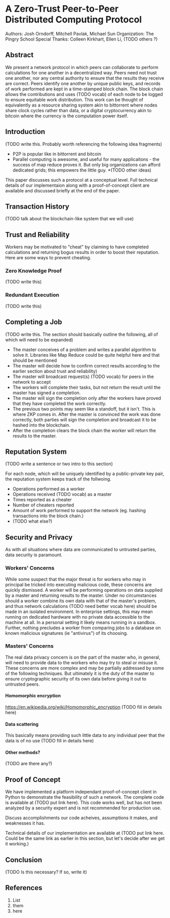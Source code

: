 A Zero-Trust Peer-to-Peer Distributed Computing Protocol
========================================================

Authors: Josh Orndorff, Mitchell Pavlak, Michael Sun
Organization: The Pingry School
Special Thanks: Colleen Kirkhart, Ellen Li, (TODO others ?)


Abstract
--------
We present a network protocol in which peers can collaborate to perform calculations for one another in a decentralized way. Peers need not trust one another, nor any central authority to ensure that the results they receive are correct. Peers identify one another by unique public keys, and records of work performed are kept in a time-stamped block chain. The block chain allows the contributions and uses (TODO vocab) of each node to be logged to ensure equitable work distribution. This work can be thought of equivalently as a resource sharing system akin to bittorrent where nodes share clock cycles rather than data, or a digital cryptocurrency akin to bitcoin where the currency is the computation power itself.


Introduction
------------
(TODO write this. Probably worth referencing the following idea fragments)
* P2P is popular like in bittorrent and bitcoin
* Parallel computing is awesome, and useful for many applicaitons - the success of map reduce proves it. But only big organizations can afford dedicated grids; this empowers the little guy.
*(TODO other ideas)

This paper discusses such a protocol at a conceptual level. Full technical details of our implementaion along with a proof-of-concept client are available and discussed briefly at the end of the paper.


Transaction History
-------------------
(TODO talk about the blockchain-like system that we will use)


Trust and Reliability
---------------------
Workers may be motivated to "cheat" by claiming to have completed calculations and returning bogus results in order to boost their reputation. Here are some ways to prevent cheating.

### Zero Knowledge Proof
(TODO write this)

### Redundant Execution
(TODO write this)


Completing a Job
----------------
(TODO write this. The section should basically outline the following, all of which will need to be expanded)
* The master conceives of a problem and writes a parallel algorithm to solve it. Libraries like Map Reduce could be quite helpful here and that should be mentioned
* The master will decide how to confirm correct results according to the earlier section about trust and reliability)
* The master will broadcast request(s) (TODO vocab) for peers in the network to accept
* The workers will complete their tasks, but not return the result until the master has signed a completion.
* The master will sign the completion only after the workers have proved that they have completed the work correctly.
* The previous two points may seem like a standoff, but it isn't. This is where ZKP comes in. After the master is convinced the work was done correctly, both parties will sign the completion and broadcast it to be hashed into the blockchain.
* After the completion clears the block chain the worker will return the results to the master.


Reputation System
-----------------
(TODO write a sentence or two intro to this section)

For each node, which will be uniquely identified by a public-private key pair, the reputation system keeps track of the follwoing.
* Operations performed as a worker
* Operations received (TODO vocab) as a master
* Times reported as a cheater
* Number of cheaters reported
* Amount of work performed to support the network (eg. hashing transactions into the block chain.)
* (TODO what else?)


Security and Privacy
--------------------
As with all situations where data are communicated to untrusted parties, data security is paramount.

### Workers' Concerns
While some suspect that the major threat is for workers who may in principal be tricked into executing malicious code, these concerns are quickly dismissed. A worker will be performing operations on data supplied by a master and returning results to the master. Under no circumstances should a worker combine its own data with that of the master's problem, and thus network calculations (TODO need better vocab here) should be made in an isolated environment. In enterprise settings, this may mean running on dedicated hardware with no private data accessible to the machine at all. In a personal setting it likely means running in a sandbox. Further, nothing precludes a worker from comparing jobs to a database on known malicious signatures (ie "antivirus") of its choosing.

### Masters' Concerns
The real data privacy concern is on the part of the master who, in general, will need to provide data to the workers who may try to steal or misuse it. These concerns are more complex and may be partially addressed by some of the following techniques. But ultimately it is the duty of the master to ensure cryptographic security of its own data before giving it out to untrusted peers.

#### Homomorphic encryption
https://en.wikipedia.org/wiki/Homomorphic_encryption
(TODO fill in details here)

#### Data scattering
This basically means providing such little data to any individual peer that the data is of no use
(TODO fill in details here)

#### Other methods?
(TODO are there any?)


Proof of Concept
----------------
We have implemented a platform independant proof-of-concept client in Python to demonstrate the feasibility of such a network. The complete code is available at (TODO put link here). This code works well, but has not been analyzed by a security expert and is not recommended for production use.

Discuss accomplishments our code acheives, assumptions it makes, and weaknesses it has.

Technical details of our implementation are available at (TODO put link here. Could be the same link as earlier in this section, but let's decide after we get it working.)


Conclusion
----------
(TODO Is this necessary? If so, write it)


References
----------
1. List
2. them
3. here
